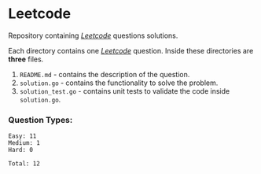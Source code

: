 # Leetcode

Repository containing *[Leetcode](https://www.leetcode.com)* questions solutions.

Each directory contains one *[Leetcode](https://www.leetcode.com)* question. Inside these directories are **three** files.

1. `README.md` - contains the description of the question.
2. `solution.go` - contains the functionality to solve the problem.
3. `solution_test.go` - contains unit tests to validate the code inside `solution.go`.

### Question Types:

    Easy: 11
    Medium: 1
    Hard: 0

    Total: 12
